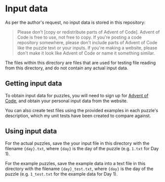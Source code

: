 # Input data

As per the author's request, no input data is stored in this repository:

> Please don't \[copy or redistribute parts of Advent of Code\]. Advent of Code is free to use, not free to copy. If you're posting a code repository somewhere, please don't include parts of Advent of Code like the puzzle text or your inputs. If you're making a website, please don't make it look like Advent of Code or name it something similar.

The files within this directory are files that are used for testing file reading from this directory, and do not contain any actual input data.

## Getting input data

To obtain input data for puzzles, you will need to sign up for [Advent of Code](https://adventofcode.com/), and obtain your personal input data from the website.

You can also create test files using the provided examples in each puzzle's description, which my unit tests have been created to compare against.

## Using input data

For the actual puzzles, save the your input file in this directory with the filename `{day}.txt`, where `{day}` is the day of the puzzle (e.g. `1.txt` for Day 1).

For the example puzzles, save the example data into a text file in this directory with the filename `{day}_test.txt`, where `{day}` is the day of the puzzle (e.g. `1_test.txt` for the example data for Day 1).
